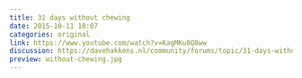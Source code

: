 ```yaml
---
title: 31 days without chewing
date: 2015-10-11 18:07
categories: original
link: https://www.youtube.com/watch?v=KagMKu8Q8ww
discussion: https://davehakkens.nl/community/forums/topic/31-days-without-chewing/
preview: without-chewing.jpg
---
```

